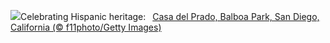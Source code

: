 ![](https://www.bing.com/th?id=OHR.BalboaPark_EN-US5050015037_UHD.jpg&w=1000)Celebrating Hispanic heritage:&nbsp;&ensp;[Casa del Prado, Balboa Park, San Diego, California (© f11photo/Getty Images)](https://www.bing.com/th?id=OHR.BalboaPark_EN-US5050015037_UHD.jpg)
<br><br/>
